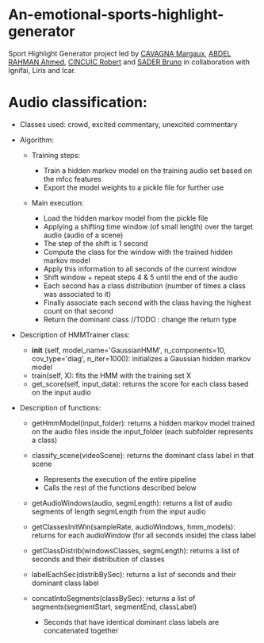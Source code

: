 # An-emotional-sports-highlight-generator
Sport Highlight Generator project led by [CAVAGNA Margaux](), [ABDEL RAHMAN Ahmed](), [CINCUIC Robert]() and [SADER Bruno]() in collaboration with Ignifai, Liris and Icar.

# Audio classification:
- Classes used: crowd, excited commentary, unexcited commentary
- Algorithm:
  - Training steps:
    - Train a hidden markov model on the training audio set based on the mfcc features
    - Export the model weights to a pickle file for further use
  
  - Main execution:
    - Load the hidden markov model from the pickle file
    - Applying a shifting time window (of small length) over the target audio (audio of a scene)
    - The step of the shift is 1 second
    - Compute the class for the window with the trained hidden markov model
    - Apply this information to all seconds of the current window
    - Shift window + repeat steps 4 & 5 until the end of the audio
    - Each second has a class distribution (number of times a class was associated to it)
    - Finally associate each second with the class having the highest count on that second
    - Return the dominant class //TODO : change the return type 

- Description of HMMTrainer class:
  - __init__ (self, model_name='GaussianHMM', n_components=10, cov_type='diag', n_iter=1000): initializes a Gaussian hidden markov model
  - train(self, X): fits the HMM with the training set X
  - get_score(self, input_data): returns the score for each class based on the input audio

- Description of functions:
  - getHmmModel(input_folder): returns a hidden markov model trained on the audio files inside the input_folder (each subfolder represents a class)
  
  - classify_scene(videoScene): returns the dominant class label in that scene
    - Represents the execution of the entire pipeline
    - Calls the rest of the functions described below
    
  - getAudioWindows(audio, segmLength): returns a list of audio segments of length segmLength from the input audio
  
  - getClassesInitWin(sampleRate, audioWindows, hmm_models): returns for each audioWindow (for all seconds inside) the class label
  
  - getClassDistrib(windowsClasses, segmLength): returns a list of seconds and their distribution of classes
  
  - labelEachSec(distribBySec): returns a list of seconds and their dominant class label
  
  - concatIntoSegments(classBySec): returns a list of segments(segmentStart, segmentEnd, classLabel)
    - Seconds that have identical dominant class labels are concatenated together 
